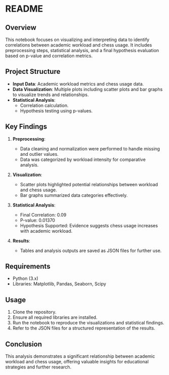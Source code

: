 # README

## Overview
This notebook focuses on visualizing and interpreting data to identify correlations between academic workload and chess usage. It includes preprocessing steps, statistical analysis, and a final hypothesis evaluation based on p-value and correlation metrics.

## Project Structure

- **Input Data**: Academic workload metrics and chess usage data.
- **Data Visualization**: Multiple plots including scatter plots and bar graphs to visualize trends and relationships.
- **Statistical Analysis**:
  - Correlation calculation.
  - Hypothesis testing using p-values.

## Key Findings

1. **Preprocessing**:
   - Data cleaning and normalization were performed to handle missing and outlier values.
   - Data was categorized by workload intensity for comparative analysis.

2. **Visualization**:
   - Scatter plots highlighted potential relationships between workload and chess usage.
   - Bar graphs summarized data categories effectively.

3. **Statistical Analysis**:
   - Final Correlation: 0.09
   - P-value: 0.01370
   - Hypothesis Supported: Evidence suggests chess usage increases with academic workload.

4. **Results**:
   - Tables and analysis outputs are saved as JSON files for further use.

## Requirements

- Python (3.x)
- Libraries: Matplotlib, Pandas, Seaborn, Scipy

## Usage

1. Clone the repository.
2. Ensure all required libraries are installed.
3. Run the notebook to reproduce the visualizations and statistical findings.
4. Refer to the JSON files for a structured representation of the results.

## Conclusion
This analysis demonstrates a significant relationship between academic workload and chess usage, offering valuable insights for educational strategies and further research.

